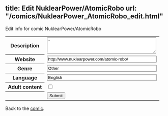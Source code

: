 title: Edit NuklearPower/AtomicRobo
url: "/comics/NuklearPower_AtomicRobo_edit.html"
---
Edit info for comic NuklearPower/AtomicRobo

<form name="comic" action="http://gaepostmail.appspot.com/comic/" method="post">
<table class="comicinfo">
<tr>
<th>Description</th><td><textarea name="description" cols="40" rows="3">-</textarea></td>
</tr>
<tr>
<th>Website</th><td><input type="text" name="url" value="http://www.nuklearpower.com/atomic-robo/" size="40"/></td>
</tr>
<tr>
<th>Genre</th><td><input type="text" name="genre" value="Other" size="40"/></td>
</tr>
<tr>
<th>Language</th><td><input type="text" name="language" value="English" size="40"/></td>
</tr>
<tr>
<th>Adult content</th><td><input type="checkbox" name="adult" value="adult" /></td>
</tr>
<tr>
<th></th><td>
<input type="hidden" name="comic" value="NuklearPower_AtomicRobo" />
<input type="submit" name="submit" value="Submit" />
</td>
</tr>
</table>
</form>

Back to the [comic](NuklearPower_AtomicRobo.html).
